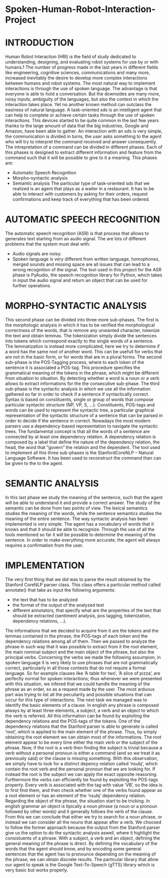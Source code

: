 # Spoken-Human-Robot-Interaction-Project

# INTRODUCTION 
Human Robot Interaction (HRI) is the field of study dedicated to understanding, designing, and evaluating robot systems for use   by or with humans.1 
  The number of progress made in the last years in different fields like engineering, cognitive sciences, communications  and many more, increased inevitably the desire to develop more complex interactions between humans and robot systems. The most natural way to implement interactions is through the use of spoken language. The advantage is that everyone is able to hold a conversation. But the downsides are many more, noisy inputs, ambiguity of the languages, but also the context in which the interaction takes place. Yet no another known method can outclass the easiness of natural language. 
  A task-oriented sds is an intelligent agent that can help to complete or achieve certain tasks through the use of spoken interactions. This devices started to be quite common in the last few years thanks to the large amount of data that the big industries, Google and Amazon, have been able to gather. An interaction with an sds is very simple, the communication is divided in turns, the user asks something to the agent who will try to interpret the command received and answer consequently. The intrepretation of a command can be divided in different phases. Each of this phases is designed to extract different information and feature from the command such that it will be possible to give to it a meaning. This phases are: 
- Automatic Speech Recognition 
- Morpho-syntactic analysis 
- Semantic analysis 
  The particular type of task-oriented sds that we realized is an agent that plays as a waiter in a restaurant. It has to be able to interact with customers by asking for their orders, request confirmations and keep track of everything that has been ordered. 

# AUTOMATIC SPEECH RECOGNITION 
The automatic speech recognition (ASR) is that process that allows to generates text starting from an audio signal. The are lots of different problems that the system must deal with: 
- Audio signals are noisy. 
- Spoken language is very different from written language, homophones, merged sounds and missing space are all issues that can lead to a wrong recognition of the signal. 
  The tool used in this project for the ASR phase is PyAudio, the speech recognition library for Python, which takes in input the audio signal and return an object that can be used for further operations. 

# MORPHO-SYNTACTIC ANALYSIS 
This second phase can be divided into three more sub-phases. The first is the morphologic analysis in which it has to be verified the morphological correctness of the words, that is remove any unwanted character, tokenize the text and obtain lemmas. The tokenization simply divide the sentences into tokens which correspond exactly to the single words of a sentence. The lemmatization is instead more complicated, here we try to determine if a word has the same root of another word. This can be usefull for verbs that are not in the basic form, or for words that are in a plural forms. 
  The second sub-phase is the POS-Tagging process, where to each token of the sentence it is associated a POS-tag. This procedure specifies the grammatical meaning of the tokens in the phrase, which might be different from situation to situation. By detecting whether a word is a noun or a verb allows to extract informations for the the consecutive sub-phase. 
  The third sub-phase is the syntactic analysis in which we use all the information gathered so far in order to check if a sentence if syntactically correct. Syntax is based on constituents, single or group of words that compose particular syntactic structure (NP, VP, S, …). 
  Constituents, POS-tags and words can be used to represent the syntactic tree, a particular graphical representation of the syntactic structure of a sentence that can be parsed in order to decide if the sentence in correct. Nowadays the most modern parsers use a dependency-based representation to navigate the syntactic trees. The fundamental concept is that all the words of a sentence are connected by at least one dependency relation. A dependency relation is composed by a label that define the nature of the dependency relation, the head, the word that “govern” the relation and the dependent. 
  The tool used to implement all this three sub-phases is the StanfordCoreNLP – Natural Language Software. It has been used to reconstruct the command than can be given to the to the agent. 

# SEMANTIC ANALYSIS 
In this last phase we study the meaning of the sentence, such that the agent will be able to understand it and provide a correct answer. The study of the semantic can be done from two points of view. The lexical semantics studies the meaning of the words, while the sentence semantics studies the meaning of the entire sentence. 
  The way syntactic analysis has been implemented is very simple. The agent has a vocabulary of words that it knows and that it should be able to recognize. Through the use of all the tools mentioned so far it will be possible to determine the meaning of the sentence. In order to make everything more accurate, the agent will always requires a confirmation from the user. 

# IMPLEMENTATION 
The very first thing that we did was to parse the result obtained by the Stanford CoreNLP parser class.  This class offers a particular method called annotate() that take as input the following arguments: 
- the text that has to be analyzed 
- the format of the output of the analyzed text 
- different annotators, that specify what are the properties of the text that should be extracted (sentiment analysis, pos tagging, tokenization, dependency relations, …). 

The informations that we decided to acquire from it are the tokens and the lemmas contained in the phrase, the POS-tags of each token and the dependency relations among all of them. Then we passed to analyze the phrase in such way that it was possible to extract from it the root element, the main nominal subject and the main object of the phrase, but also the principal verbs. Concerning the verbs we made the following assumpion, in spoken language it is very likely to use phrases that are not grammatically correct, particularly in all those contexts that do not require a formal language. So for example clauses like ‘A table for two’, ‘A slice of pizza’,  are perfectly normal for spoken interactions; thus whenever we were presented with this situation, we infered that we could handle the meaning of the phrase as an order, so as a request made by the user. The most arduous part was trying to list all the peculiarity and possible situations that can occur for this type of interactions. 
  The next task we managed was to identify the basic elements of a clause. In english any phrase is composed always by at least three elements, a subject, a verb and an object to which the verb is referred. All this information can be found by exploiting the dependency relations and the POS-tags of the tokens. 
  One of the dependency relations that the Stanford parser is able to generate is called ‘root’, which is applied to the main element of the phrase. Thus, by simply obtaining the root element we can obtain most of the informations. The root element appear to be every time either the main verb or the subject of the phrase. Now, if the root is a verb then finding the subject is trivial because a verb without a personal pronoun is either a command (and so we treat it as previously said) or the clause is missing something. With this observation, we simply have to look for a distinct depency relation called ‘nsubj’, which contain the root verb and the personal pronoun that we are looking for. If instead the root is the subject we can apply the exact opposite reasoning.  Furthermore the verbs can efficiently be found by exploiting the POS-tags property. Every verb is associated with the tag with value ‘VB’, so the idea is to first find them, and then check whether one of the verbs found appear as a root element or has an element of the ‘nsubj’ dependency relation. 
  Regarding the object of the phrase, the situation start to be tricking. In english grammar an object is tipically a noun phrase (a noun or a pronoun followed by other words) and it generally follows the verb of the clause. From this we can conclude that either we try to search for a noun phrase, or instead we can consider all the nouns that appear after a verb. We choosed to follow the former approach because the output from the Stanford parser give us the option to do the syntactic analysis aswell, where it highlight the consistuents of a phrase. 
  With a subject, a verb and an object, defining the general meaning of the phrase is direct. By  defining the vocabulary of the words that the agent should know, and by encoding some general sentences that the agent has to pronounce depending on the meaning of the phrase, we can obtain discrete results. The particular library that allow our agent to speak is the Google Text-To-Speech (gTTS) library which is very basic but works properly. 
